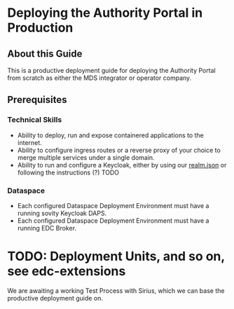Deploying the Authority Portal in Production
============

## About this Guide

This is a productive deployment guide for deploying the Authority Portal from scratch as either the MDS integrator or
operator company.

## Prerequisites

### Technical Skills

- Ability to deploy, run and expose containered applications to the internet.
- Ability to configure ingress routes or a reverse proxy of your choice to merge multiple services under a single
  domain.
- Ability to run and configure a Keycloak, either by using our [realm.json](realm.json) or following the instructions (?) TODO

### Dataspace

- Each configured Dataspace Deployment Environment must have a running sovity Keycloak DAPS.
- Each configured Dataspace Deployment Environment must have a running EDC Broker.

# TODO: Deployment Units, and so on, see edc-extensions

We are awaiting a working Test Process with Sirius, which we can base the productive deployment guide on.